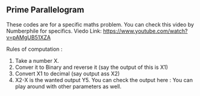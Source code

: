 ## Prime  Parallelogram
These codes are for a specific maths problem. You can check this video by Numberphile for specifics.
Viedo Link: https://www.youtube.com/watch?v=pAMgUB51XZA

Rules of computation :
1.  Take a number X.    
2.  Conver it to Binary and reverse it (say the output of this is X1)    
3.  Convert X1 to decimal (say output ass X2)    
4.  X2-X is the wanted output Y5. 
 You can check the output here :
You can play around with other parameters as well.
